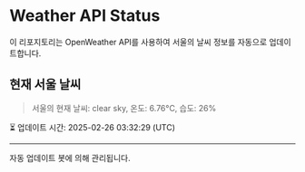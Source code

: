 
# Weather API Status

이 리포지토리는 OpenWeather API를 사용하여 서울의 날씨 정보를 자동으로 업데이트합니다.

## 현재 서울 날씨
> 서울의 현재 날씨: clear sky, 온도: 6.76°C, 습도: 26%

⏳ 업데이트 시간: 2025-02-26 03:32:29 (UTC)

---
자동 업데이트 봇에 의해 관리됩니다.
